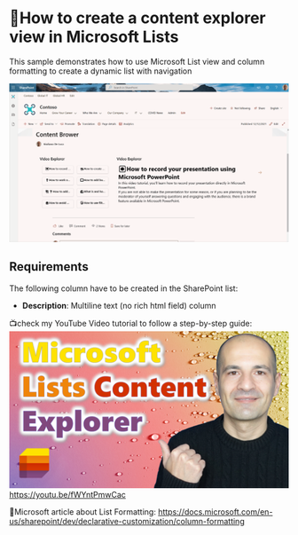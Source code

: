 # 🧭How to create a content explorer view in Microsoft Lists
This sample demonstrates how to use Microsoft List view and column formatting to create a dynamic list with navigation

![🧭How to create a content explorer view in Microsoft Lists](./Preview.gif)

## Requirements
The following column have to be created in the SharePoint list:

- **Description**: Multiline text (no rich html field) column

📺check my YouTube Video tutorial to follow a step-by-step guide:
![🧭How to create a content explorer view in Microsoft Lists](./Thumbnail.png)
https://youtu.be/fWYntPmwCac

🔗Microsoft article about List Formatting:
https://docs.microsoft.com/en-us/sharepoint/dev/declarative-customization/column-formatting
